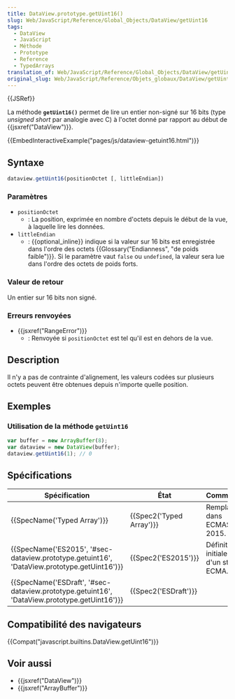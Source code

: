 ```yaml
---
title: DataView.prototype.getUint16()
slug: Web/JavaScript/Reference/Global_Objects/DataView/getUint16
tags:
  - DataView
  - JavaScript
  - Méthode
  - Prototype
  - Reference
  - TypedArrays
translation_of: Web/JavaScript/Reference/Global_Objects/DataView/getUint16
original_slug: Web/JavaScript/Reference/Objets_globaux/DataView/getUint16
---
```

{{JSRef}}

La méthode **`getUint16()`** permet de lire un entier non-signé sur 16 bits (type _unsigned short_ par analogie avec C) à l'octet donné par rapport au début de {{jsxref("DataView")}}.

{{EmbedInteractiveExample("pages/js/dataview-getuint16.html")}}

## Syntaxe

```js
dataview.getUint16(positionOctet [, littleEndian])
```

### Paramètres

- `positionOctet`
  - : La position, exprimée en nombre d'octets depuis le début de la vue, à laquelle lire les données.
- `littleEndian`
  - : {{optional_inline}} indique si la valeur sur 16 bits est enregistrée dans l'ordre des octets {{Glossary("Endianness", "de poids faible")}}. Si le paramètre vaut `false` ou `undefined`, la valeur sera lue dans l'ordre des octets de poids forts.

### Valeur de retour

Un entier sur 16 bits non signé.

### Erreurs renvoyées

- {{jsxref("RangeError")}}
  - : Renvoyée si `positionOctet` est tel qu'il est en dehors de la vue.

## Description

Il n'y a pas de contrainte d'alignement, les valeurs codées sur plusieurs octets peuvent être obtenues depuis n'importe quelle position.

## Exemples

### Utilisation de la méthode `getUint16`

```js
var buffer = new ArrayBuffer(8);
var dataview = new DataView(buffer);
dataview.getUint16(1); // 0
```

## Spécifications

| Spécification                                                                                                                | État                             | Commentaires                                    |
| ---------------------------------------------------------------------------------------------------------------------------- | -------------------------------- | ----------------------------------------------- |
| {{SpecName('Typed Array')}}                                                                                         | {{Spec2('Typed Array')}} | Remplacée dans ECMAScript 2015.                 |
| {{SpecName('ES2015', '#sec-dataview.prototype.getuint16', 'DataView.prototype.getUint16')}}     | {{Spec2('ES2015')}}         | Définition initiale au sein d'un standard ECMA. |
| {{SpecName('ESDraft', '#sec-dataview.prototype.getuint16', 'DataView.prototype.getUint16')}} | {{Spec2('ESDraft')}}     |                                                 |

## Compatibilité des navigateurs

{{Compat("javascript.builtins.DataView.getUint16")}}

## Voir aussi

- {{jsxref("DataView")}}
- {{jsxref("ArrayBuffer")}}
